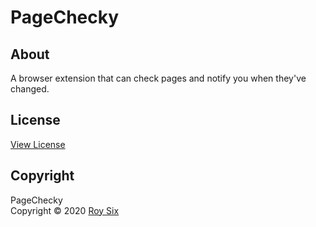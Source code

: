 # PageChecky

## About
A browser extension that can check pages and notify you when they've changed.

## License
<a href="https://github.com/roysix/pagechecky/blob/master/LICENSE">View License</a>

## Copyright
PageChecky  
Copyright &copy; 2020 <a href="https://github.com/roysix" target="_blank">Roy Six</a>
